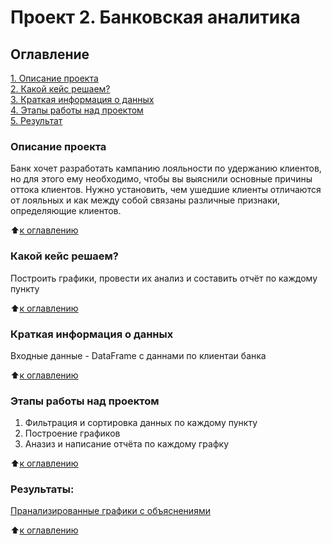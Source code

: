 # Проект 2. Банковская аналитика

## Оглавление  
[1. Описание проекта](.README.md#Описание-проекта)  
[2. Какой кейс решаем?](.README.md#Какой-кейс-решаем)  
[3. Краткая информация о данных](.README.md#Краткая-информация-о-данных)  
[4. Этапы работы над проектом](.README.md#Этапы-работы-над-проектом)  
[5. Результат](.README.md#Результат)    


### Описание проекта    
Банк хочет разработать кампанию лояльности по удержанию клиентов, но для этого ему необходимо, чтобы вы выяснили основные причины оттока клиентов. Нужно установить, чем ушедшие клиенты отличаются от лояльных и как между собой связаны различные признаки, определяющие клиентов.

:arrow_up:[к оглавлению](.README.md#Оглавление)

### Какой кейс решаем?    
Построить графики, провести их анализ и составить отчёт по каждому пункту

:arrow_up:[к оглавлению](.README.md#Оглавление)

### Краткая информация о данных
Входные данные - DataFrame с даннами по клиентаи банка 

:arrow_up:[к оглавлению](.README.md#Оглавление)

### Этапы работы над проектом  
1) Фильтрация и сортировка данных по каждому пункту
2) Построение графиков 
3) Аназиз и написание отчёта по каждому графку

:arrow_up:[к оглавлению](.README.md#Оглавление)

### Результаты:  
[Пранализированные графики с объяснениями](Bank_Analytics.ipynb)

:arrow_up:[к оглавлению](.README.md#Оглавление)